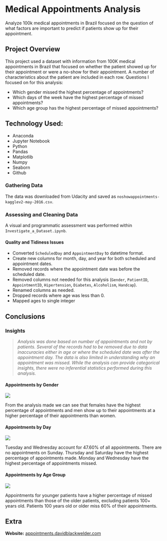 # Medical Appointments Analysis
Analyze 100k medical appointments in Brazil focused on the question of what factors are important to predict if patients show up for their appointment.

## Project Overview
This project used a dataset with information from 100K medical appointments in Brazil that focused on whether the patient showed up for their appointment or were a no-show for their appointment. A number of characteristics about the patient are included in each row. Questions I focused on for this analysis:

- Which gender missed the highest percentage of appointments?
- Which days of the week have the highest percentage of missed appointments?
- Which age group has the highest percentage of missed appointments?

## Technology Used:
- Anaconda
- Jupyter Notebook
- Python
- Pandas
- Matplotlib
- Numpy
- Seaborn
- Github

### Gathering Data
The data was downloaded from Udacity and saved as `noshowappointments-kagglev2-may-2016.csv`.

### Assessing and Cleaning Data
A visual and programmatic assessment was performed within `Investigate_a_Dataset.ipynb`.

#### Quality and Tidiness Issues
- Converted `ScheduledDay` and `AppointmentDay` to datetime format.
- Create new columns for month, day, and year for both scheduled and appointment dates.
- Removed records where the appointment date was before the scheduled date.
- Removed columns not needed for this analysis (`Gender`, `PatientID`, `AppointmentID`, `Hipertension`, `Diabetes`, `Alcoholism`, `Handcap`).
- Renamed columns as needed.
- Dropped records where age was less than 0.
- Mapped ages to single integer

## Conclusions

### Insights
> _Analysis was done based on number of appointments and not by patients. Several of the records had to be removed due to data inaccuracies either in age or where the scheduled date was after the appointment day. The data is also limited in understanding why an appointment was missed. While the analysis can provide categorical insights, there were no inferential statistics performed during this analysis._

#### Appointments by Gender
<img src="./imgs/appt_made_vs_missed_by_gender.png">

From the analysis made we can see that females have the highest percentage of appointments and men show up to their appointments at a higher percentage of their appointments than women.

#### Appointments by Day
<img src="./imgs/appt_made_vs_missed_by_appt_day.png">

Tuesday and Wednesday account for 47.60% of all appointments. There are no appointments on Sunday. Thursday and Saturday have the highest percentage of appointments made. Monday and Wednesday have the highest percentage of appointments missed.

#### Appointments by Age Group
<img src="./imgs/appt_made_vs_missed_by_age_group.png">

Appointments for younger patients have a higher percentage of missed appointments than those of the older patients, excluding patients 100+ years old. Patients 100 years old or older miss 60% of their appointments.

## Extra
__Website:__ [appointments.davidblackwelder.com](https://appointments.com/davidblackwelder.com)
